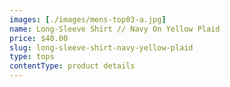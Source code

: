 ```yaml
---
images: [./images/mens-top03-a.jpg]
name: Long-Sleeve Shirt // Navy On Yellow Plaid
price: $40.00
slug: long-sleeve-shirt-navy-yellow-plaid
type: tops
contentType: product details
---
```


